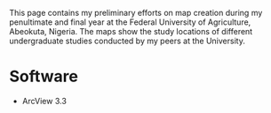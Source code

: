 This page contains my preliminary efforts on map creation during my penultimate and final year at the Federal University of Agriculture, Abeokuta, Nigeria. The maps show the study locations of different undergraduate studies conducted by my peers at the University. 

# Software
- ArcView 3.3
